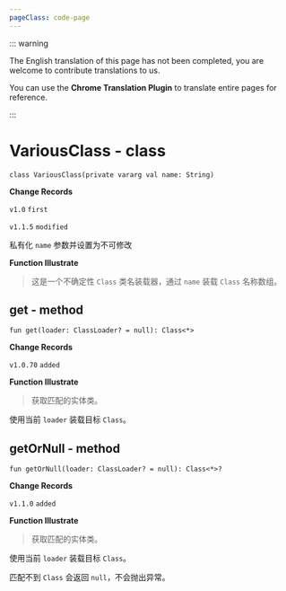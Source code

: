 ```yaml
---
pageClass: code-page
---
```


::: warning

The English translation of this page has not been completed, you are welcome to contribute translations to us.

You can use the **Chrome Translation Plugin** to translate entire pages for reference.

:::

# VariousClass <span class="symbol">- class</span>

```kotlin:no-line-numbers
class VariousClass(private vararg val name: String)
```

**Change Records**

`v1.0` `first`

`v1.1.5` `modified`

私有化 `name` 参数并设置为不可修改

**Function Illustrate**

> 这是一个不确定性 `Class` 类名装载器，通过 `name` 装载 `Class` 名称数组。

## get <span class="symbol">- method</span>

```kotlin:no-line-numbers
fun get(loader: ClassLoader? = null): Class<*>
```

**Change Records**

`v1.0.70` `added`

**Function Illustrate**

> 获取匹配的实体类。

使用当前 `loader` 装载目标 `Class`。

## getOrNull <span class="symbol">- method</span>

```kotlin:no-line-numbers
fun getOrNull(loader: ClassLoader? = null): Class<*>?
```

**Change Records**

`v1.1.0` `added`

**Function Illustrate**

> 获取匹配的实体类。

使用当前 `loader` 装载目标 `Class`。

匹配不到 `Class` 会返回 `null`，不会抛出异常。